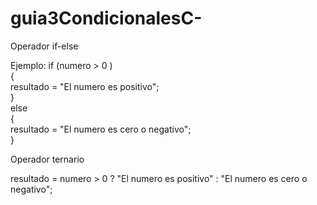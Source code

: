 # guia3CondicionalesC-

Operador if-else

Ejemplo: 
if (numero > 0 )  
{  
  resultado = "El numero es positivo";  
}  
else  
{  
resultado = "El numero es cero o negativo";  
}  

Operador ternario

resultado = numero > 0 ? "El numero es positivo" : "El numero es cero o negativo";

